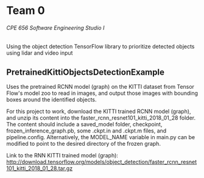 # Team 0
###### CPE 656 Software Engineering Studio I

Using the object detection TensorFlow library to prioritize detected objects using lidar and video input

##  PretrainedKittiObjectsDetectionExample

Uses the pretrained RCNN model (graph) on the KITTI dataset from Tensor Flow's model zoo to read in images, and output those images with 
bounding boxes around the identified objects.

For this project to work, download the KITTI trained RCNN model (graph), and unzip its content into the faster_rcnn_resnet101_kitti_2018_01_28 folder.
The content should include a saved_model folder, checkpoint, frozen_inference_graph.pb, some .ckpt.in and .ckpt.m files, and pipeline.config.
Alternatively, the MODEL_NAME variable in main.py can be modified to point to the desired directory of the frozen graph.

Link to the RNN KITTI trained model (graph): http://download.tensorflow.org/models/object_detection/faster_rcnn_resnet101_kitti_2018_01_28.tar.gz